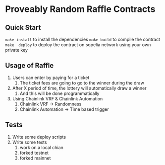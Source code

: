 # Proveably Random Raffle Contracts

## Quick Start
`make install` to install the dependencies
`make build` to compile the contract
`make  deploy` to deploy the contract on sopelia network using your own private key

## Usage of Raffle
1. Users can enter by paying for a ticket
   1. The ticket fees are going to go to the winner during the draw
2. After X period of time, the lottery will automatically draw a winner
   1.  And this will be done programmatically
3. Using Chainlink VRF & Chainlink Automation
   1. Chainlink VRF -> Randomness
   2. Chainlink Automation -> Time based trigger

## Tests
1. Write some deploy scripts
2. Write some tests
   1. work on a local chian
   2. forked testnet
   3. forked mainnet